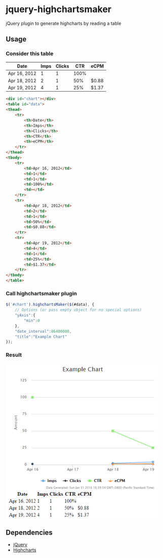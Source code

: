 # jquery-highchartsmaker
jQuery plugin to generate highcharts by reading a table

## Usage

### Consider this table

Date | Imps | Clicks | CTR | eCPM
--- | --- | --- | --- | ---
Apr 16, 2012 | 1 | 1 | 100% |  
Apr 18, 2012 | 2 | 1 | 50% | $0.88
Apr 19, 2012 | 4 | 1 | 25% | $1.37

```html
<div id="chart"></div>
<table id="data">
<thead>
    <tr>
        <th>Date</th>
        <th>Imps</th>
        <th>Clicks</th>
        <th>CTR</th>
        <th>eCPM</th>
    </tr>
</thead>
<tbody>
    <tr>
        <td>Apr 16, 2012</td>
        <td>1</td>
        <td>1</td>
        <td>100%</td>
        <td></td>
    </tr>
    <tr>
        <td>Apr 18, 2012</td>
        <td>2</td>
        <td>1</td>
        <td>50%</td>
        <td>$0.88</td>
    </tr>
    <tr>
        <td>Apr 19, 2012</td>
        <td>4</td>
        <td>1</td>
        <td>25%</td>
        <td>$1.37</td>
    </tr>
</tbody>
</table>
```

### Call highchartsmaker plugin
```javascript
$('#chart').highchartsMaker($(#data), {
    // Options (or pass empty object for no special options)
    "yAxis":{
        "min":0
    },
    "date_interval":86400000,
    "title":"Example Chart"
});
```

### Result
![Example Chart](example.png)

## Dependencies
* [jQuery](https://jquery.com/)
* [Highcharts](http://www.highcharts.com/)
